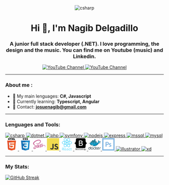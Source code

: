 <div id="header" align="center">
    <img src="https://i.imgur.com/I0q3mqE.png" alt="csharp" width="1000" height="300"/>
    <h1 align="center">Hi 👋, I'm Nagib Delgadillo</h1>
    <h3 align="center">A junior full stack developer (.NET). I love programming, the design and the music. You can find me on Youtube (music) and Linkedin.</h3>
    <a href="https://www.youtube.com/@thedreaman8151" target="blank">
        <img alt="YouTube Channel" src="https://i.imgur.com/cScmuUL.png" height="35" width="120">
    </a>
    <a href="https://www.linkedin.com/in/josuedelgadillodev/" target="blank">
        <img alt="YouTube Channel" src="https://i.imgur.com/pQH3mME.png" height="35" width="120">
    </a>   
</div>

---

### About me :
- 🥇 My main lenguages: **C#, Javascript**
- 📝 Currently learning: **Typescript, Angular**
- 📧 Contact: **josuenagib@gmail.com**

---

<div align="left">
    <h3>Lenguages and Tools:</h3>
    <div>
        <a href="https://www.w3schools.com/cs/" target="_blank" rel="noreferrer"> 
            <img src="https://i.imgur.com/ybYXzWo.png" alt="csharp" width="40" height="40"/> 
        </a> 
        <a href="https://dotnet.microsoft.com/" target="_blank" rel="noreferrer"> 
            <img src="https://i.imgur.com/kOGdcCf.png" alt="dotnet" width="40" height="40"/> 
        </a> 
        <a href="https://www.php.net" target="_blank" rel="noreferrer"> 
            <img src="https://i.imgur.com/hbmxdLS.png" alt="php" width="40" height="40"/> 
        </a>
        <a href="https://symfony.com" target="_blank" rel="noreferrer"> 
            <img src="https://i.imgur.com/mdiTwW6.png" alt="symfony" width="40" height="40"/> 
        </a>
        <a href="https://nodejs.org" target="_blank" rel="noreferrer"> 
            <img src="https://i.imgur.com/QJrc1N5.png" alt="nodejs" width="40" height="40"/> 
        </a>
        <a href="https://expressjs.com" target="_blank" rel="noreferrer">
            <img src="https://i.imgur.com/sXQnyun.png" alt="express" width="40" height="40"/> 
        </a> 
        <a href="https://www.microsoft.com/en-us/sql-server" target="_blank" rel="noreferrer">
            <img src="https://i.imgur.com/5L1jp7g.png" alt="mssql" width="40" height="40"/> 
        </a>
        <a href="https://www.mysql.com/" target="_blank" rel="noreferrer">
            <img src="https://i.imgur.com/aKtU266.png" alt="mysql" width="40" height="40"/>
        </a> 
        <a href="https://www.w3.org/html/" target="_blank" rel="noreferrer">
            <img src="https://raw.githubusercontent.com/devicons/devicon/master/icons/html5/html5-original-wordmark.svg" alt="html5" width="40" height="40"/>
        </a>
        <a href="https://www.w3schools.com/css/" target="_blank" rel="noreferrer">
            <img src="https://raw.githubusercontent.com/devicons/devicon/master/icons/css3/css3-original-wordmark.svg" alt="css3" width="40" height="40"/>
        </a>
        <a href="https://sass-lang.com" target="_blank" rel="noreferrer">
            <img src="https://raw.githubusercontent.com/devicons/devicon/master/icons/sass/sass-original.svg" alt="sass" width="40" height="40"/>
        </a>
        <a href="https://developer.mozilla.org/en-US/docs/Web/JavaScript" target="_blank" rel="noreferrer">
            <img src="https://raw.githubusercontent.com/devicons/devicon/master/icons/javascript/javascript-original.svg" alt="javascript" width="40" height="40"/>
        </a>
        <a href="https://reactjs.org/" target="_blank" rel="noreferrer">
            <img src="https://raw.githubusercontent.com/devicons/devicon/master/icons/react/react-original-wordmark.svg" alt="react" width="40" height="40"/>
        </a>
        <a href="https://getbootstrap.com" target="_blank" rel="noreferrer">
            <img src="https://raw.githubusercontent.com/devicons/devicon/master/icons/bootstrap/bootstrap-plain-wordmark.svg" alt="bootstrap" width="40" height="40"/>
        </a>
        <a href="https://www.docker.com/" target="_blank" rel="noreferrer"> 
            <img src="https://raw.githubusercontent.com/devicons/devicon/master/icons/docker/docker-original-wordmark.svg" alt="docker" width="40" height="40"/>
        </a>
        <a href="https://www.photoshop.com/en" target="_blank" rel="noreferrer">
            <img src="https://raw.githubusercontent.com/devicons/devicon/master/icons/photoshop/photoshop-line.svg" alt="photoshop" width="40" height="40"/>
        </a>
        <a href="https://www.adobe.com/in/products/illustrator.html" target="_blank" rel="noreferrer">
            <img src="https://www.vectorlogo.zone/logos/adobe_illustrator/adobe_illustrator-icon.svg" alt="illustrator" width="40" height="40"/>
        </a>
        <a href="https://www.adobe.com/products/xd.html" target="_blank" rel="noreferrer">
            <img src="https://cdn.worldvectorlogo.com/logos/adobe-xd.svg" alt="xd" width="40" height="40"/>
        </a>
    </div>
</div>

---

###  My Stats:

[![GitHub Streak](http://github-readme-streak-stats.herokuapp.com?user=nagibdp&theme=radical&hide_border=true&date_format=j%20M%5B%20Y%5D&mode=weekly&hide_current_streak=true)](https://git.io/streak-stats)
